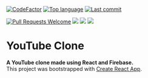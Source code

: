 [![CodeFactor](https://www.codefactor.io/repository/github/TechCPT/youtube-clone/badge)](https://www.codefactor.io/repository/github/TechCPT/youtube-clone)
[![Top language](https://img.shields.io/github/languages/top/TechCPT/youtube-clone)](https://github.com/TechCPT/youtube-clone)
[![Last commit](https://img.shields.io/github/last-commit/TechCPT/youtube-clone)](https://github.com/TechCPT/youtube-clone)

[![Pull Requests Welcome](https://img.shields.io/badge/PRs-welcome-brightgreen.svg?style=flat)](http://makeapullrequest.com)
[![](https://tokei.rs/b1/github/TechCPT/youtube-clone?category=lines)](https://github.com/TechCPT/youtube-clone) 
[![](https://tokei.rs/b1/github/TechCPT/youtube-clone?category=code)](https://github.com/TechCPT/youtube-clone) 
[![](https://tokei.rs/b1/github/TechCPT/youtube-clone?category=files)](https://github.com/TechCPT/youtube-clone)
# YouTube Clone

**A YouTube clone made using React and Firebase.** </br>
This project was bootstrapped with [Create React App](https://github.com/facebook/create-react-app).